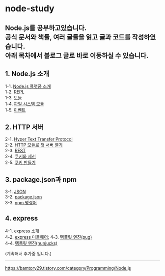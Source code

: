 # node-study
Node.js를 공부하고있습니다. <br/>
공식 문서와 책들, 여러 글들을 읽고 글과 코드를 작성하였습니다. <br/>
아래 목차에서 블로그 글로 바로 이동하실 수 있습니다.
---
## 1. Node.js 소개
1-1. [Node.js 플랫폼 소개](https://bamtory29.tistory.com/entry/Nodejs%EC%9D%98-%EC%86%8C%EA%B0%9C%EC%99%80-%ED%8A%B9%EC%A7%95?category=1026131) <br/>
1-2. [REPL](https://bamtory29.tistory.com/entry/REPL?category=1026131) <br/>
1-3. [모듈](https://bamtory29.tistory.com/entry/%EB%85%B8%EB%93%9C%EC%9D%98-%EB%AA%A8%EB%93%88?category=1026131) <br/>
1-4. [파일 시스템 모듈](https://bamtory29.tistory.com/entry/Nodejs-%ED%8C%8C%EC%9D%BC-%EC%8B%9C%EC%8A%A4%ED%85%9C-%EB%AA%A8%EB%93%88?category=1026131) <br/>
1-5. [이벤트](https://bamtory29.tistory.com/entry/Nodejs-%EC%9D%B4%EB%B2%A4%ED%8A%B8%EB%A5%BC-%EB%A7%8C%EB%93%A4%EA%B3%A0-%EC%82%AC%EC%9A%A9%ED%95%98%EA%B8%B0?category=1026131) <br/>

## 2. HTTP 서버
2-1. [Hyper Text Transfer Protocol](https://bamtory29.tistory.com/entry/HTTP-HyperText-Transfer-Protocol?category=1013352) <br/>
2-2. [HTTP 모듈로 첫 서버 열기](https://bamtory29.tistory.com/entry/%EC%B2%AB-%EC%84%9C%EB%B2%84%EC%99%80-Hello-world?category=1026131) <br/>
2-3. [REST](https://bamtory29.tistory.com/entry/REST?category=1026131) <br/>
2-4. [쿠키와 세션](https://bamtory29.tistory.com/entry/%EC%BF%A0%ED%82%A4%EC%99%80-%EC%84%B8%EC%85%98) <br/>
2-5. [쿠키 만들기](https://bamtory29.tistory.com/entry/Nodejs-%EC%BF%A0%ED%82%A4%EC%99%80-%EC%84%B8%EC%85%98?category=1026131) <br/>

## 3. package.json과 npm
3-1. [JSON](https://bamtory29.tistory.com/entry/JSON?category=1013352) <br/>
3-2. [package.json](https://bamtory29.tistory.com/entry/Nodejs-packagejson-%EC%95%8C%EC%95%84%EB%B3%B4%EA%B8%B0?category=1026131) <br/>
3-3. [npm 명령어](https://bamtory29.tistory.com/entry/npm-npm-%EB%AA%85%EB%A0%B9%EC%96%B4-%EB%AA%87-%EA%B0%80%EC%A7%80?category=1026131) <br/>

## 4. express
4-1. [express 소개](https://bamtory29.tistory.com/entry/Nodejsexpress-%EC%9D%B5%EC%8A%A4%ED%94%84%EB%A0%88%EC%8A%A4?category=1026131) <br/>
4-2. [express 미들웨어](https://bamtory29.tistory.com/entry/express-%EC%9D%B5%EC%8A%A4%ED%94%84%EB%A0%88%EC%8A%A4-%EB%AF%B8%EB%93%A4%EC%9B%A8%EC%96%B4?category=1026131);
4-3. [템플릿 엔진(pug)](https://bamtory29.tistory.com/entry/NodejsPug-%ED%85%9C%ED%94%8C%EB%A6%BF-%EC%97%94%EC%A7%84-%ED%8D%BC%EA%B7%B8?category=1026131) <br/>
4-4. [템플릿 엔진(nunjucks)](https://bamtory29.tistory.com/entry/NodejsNunjucks-%ED%85%9C%ED%94%8C%EB%A6%BF-%EC%97%94%EC%A7%84-%EB%84%8C%EC%A0%81%EC%8A%A4?category=1026131) <br/>

(계속해서 추가중 입니다.)

---
https://bamtory29.tistory.com/category/Programming/Node.js